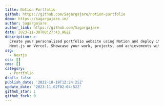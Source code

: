 ```yaml
---
title: Notion Portfolio
github: https://github.com/Sagargajare/notion-portfolio
demo: https://sagargajare.in/
author: Sagargajare
author_link: https://github.com/Sagargajare
date: 2023-11-30T08:27:43.062Z
description: >-
  Create your personalized portfolio website using Notion and deploy it with
  Next.js on Vercel. Showcase your work, projects, and achievements with ease.
ssg:
  - Nextjs
css: []
cms: []
category:
  - Portfolio
draft: false
publish_date: '2022-10-19T12:24:25Z'
update_date: '2023-11-02T02:04:52Z'
github_star: 1
github_fork: 0
---
```

